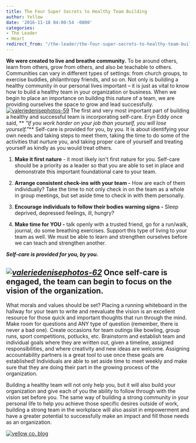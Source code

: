 ```yaml
---
title: The Four Super Secrets to Healthy Team Building
author: Yellow
date: '2016-11-18 04:00:54 -0800'
categories:
- The Leader
- Heart
redirect_from: "/the-leader/the-four-super-secrets-to-healthy-team-building/"
---
```


**We were created to live and breathe community.** To be around others, learn from others, grow from others, and also be teachable to others. Communities can vary in different types of settings: from church groups, to exercise buddies, philanthropy friends, and so on. Not only is building a healthy community in our personal lives important – it is just as vital to know how to build a healthy team in your organization or business. When we begin to place an importance on building this nature of a team, we are providing ourselves the space to grow and lead successfully.[![valeriedenisephotos-59](https://yellow-blog-images.imgix.net/2016/11/ValerieDenisePhotos-59-683x1024.jpg)](https://yellow-blog-images.imgix.net/2016/11/ValerieDenisePhotos-59.jpg) The first and very most important part of building a healthy and successful team is incorporating self-care. Eryn Eddy once said, ** _"If you work harder on your job than yourself, you will lose yourself."_** Self-care is provided for you, by you. It is about identifying your own needs and taking steps to meet them, taking the time to do some of the activities that nurture you, and taking proper care of yourself and treating yourself as kindly as you would treat others.

1.  **Make it first nature** - it most likely isn't first nature for you. Self-care should be a priority as a leader so that you are able to set in place and demonstrate this important foundational care to your team.  

3.  **Arrange consistent check-ins with your team -** How are each of them individually? Take the time to not only check in on the team as a whole in group meetings, but set aside time to check in with them personally.
4.  **Encourage individuals to follow their bodies warning signs -** Sleep deprived, depressed feelings, ill, hungry?
5.  **Make time for YOU -** talk openly with a trusted friend, go for a run/walk, journal, do some breathing exercises. Support this type of living to your team as well. We must be able to learn and strengthen ourselves before we can teach and strengthen another.

_**Self-care is provided for you, by you.**_

## _[![valeriedenisephotos-62](https://yellow-blog-images.imgix.net/2016/11/ValerieDenisePhotos-62.jpg)](https://yellow-blog-images.imgix.net/2016/11/ValerieDenisePhotos-62.jpg)_ **Once self-care is engaged, the team can begin to focus on the vision of the organization.**

What morals and values should be set? Placing a running whiteboard in the hallway for your team to write and reevaluate the vision is an excellent resource for those quick and important thoughts that run through the mind. Make room for questions and ANY type of question (remember, there is never a bad one). Create occasions for team outings like bowling, group runs, sport competitions, potlucks, etc. Brainstorm and establish team and individual goals where they are written out, given a timeline, assigned responsibilities, and where creativity and new ideas are welcome. Assigning accountability partners is a great tool to use once these goals are established! Individuals are able to set aside time to meet weekly and make sure that they are doing their part in the growing process of the organization.

Building a healthy team will not only help you, but it will also build your organization and give each of you the ability to follow through with the vision set before you. The same way of building a strong community in your personal life to help you achieve those specific desires outside of work, building a strong team in the workplace will also assist in empowerment and have a greater potential to successfully make an impact and fill those needs as an organization.  

[![yellow co. blog](https://yellow-blog-images.imgix.net/2015/12/kristitriplett.jpg)](https://endearingtraveler.wordpress.com/)
